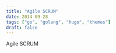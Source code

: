 ```yaml
---
title: "Agile SCRUM"
date: 2014-09-28
tags: ["go", "golang", "hugo", "themes"]
draft: false
---
```


Agile SCRUM